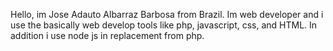 Hello, im Jose Adauto Albarraz Barbosa from Brazil. Im web developer and i use the basically web develop tools like php, javascript, css, and HTML. In addition i use node js in replacement from php.


